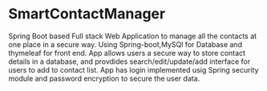 # SmartContactManager
Spring Boot based Full stack Web Application to manage all the contacts at one place in a secure way.
Using Spring-boot,MySQl for Database and thymeleaf for front end.
App allows users a secure way to store contact details in a database, and provdides search/edit/update/add interface for users to add to contact list.
App has login implemented usig Spring security module and password encryption to secure the user data.

